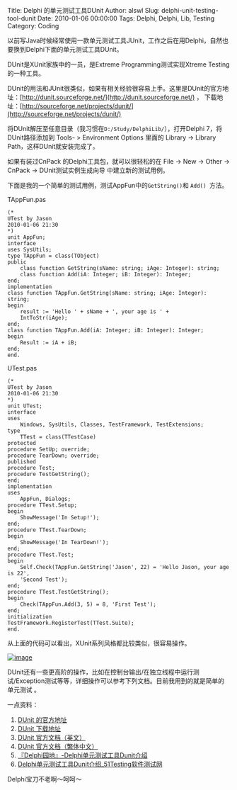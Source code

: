Title: Delphi 的单元测试工具DUnit
Author: alswl
Slug: delphi-unit-testing-tool-dunit
Date: 2010-01-06 00:00:00
Tags: Delphi, Delphi, Lib, Testing
Category: Coding

以前写Java时候经常使用一款单元测试工具JUnit，工作之后在用Delphi，自然也要换到Delphi下面的单元测试工具DUnit。

DUnit是XUnit家族中的一员，是Extreme Programming测试实现Xtreme Testing的一种工具。

DUnit的用法和JUnit很类似，如果有相关经验很容易上手。这里是DUnit的官方地址：[http://dunit.sourceforge.net/](http://dunit.sourceforge.net/) ，
下载地址：[http://sourceforge.net/projects/dunit/](http://sourceforge.net/projects/dunit/)

将DUnit解压至任意目录（我习惯在`D:/Study/DelphiLib/`），打开Delphi 7，将DUnit路径添加到 Tools- > Environment Options 里面的 Library -> Library Path，这样DUnit就安装完成了。

如果有装过CnPack 的Delphi工具包，就可以很轻松的在 File -> New -> Other -> CnPack -> DUnit测试实例生成向导 中建立新的测试用例。

下面是我的一个简单的测试用例，测试AppFun中的` GetString() `和 `Add() `方法。

TAppFun.pas

```
(*
UTest by Jason
2010-01-06 21:30
*)
unit AppFun;
interface
uses SysUtils;
type TAppFun = class(TObject)
public
	class function GetString(sName: string; iAge: Integer): string;
	class function Add(iA: Integer; iB: Integer): Integer;
end;
implementation
class function TAppFun.GetString(sName: string; iAge: Integer): string;
begin
	result := 'Hello ' + sName + ', your age is ' +
	IntToStr(iAge);
end;
class function TAppFun.Add(iA: Integer; iB: Integer): Integer;
begin
	Result := iA + iB;
end;
end.
```

UTest.pas

```
(*
UTest by Jason
2010-01-06 21:30
*)
unit UTest;
interface
uses
	Windows, SysUtils, Classes, TestFramework, TestExtensions;
type
	TTest = class(TTestCase)
protected
procedure SetUp; override;
procedure TearDown; override;
published
procedure Test;
procedure TestGetString();
end;
implementation
uses
	AppFun, Dialogs;
procedure TTest.Setup;
begin
	ShowMessage('In Setup!');
end;
procedure TTest.TearDown;
begin
	ShowMessage('In TearDown!');
end;
procedure TTest.Test;
begin
	Self.Check(TAppFun.GetString('Jason', 22) = 'Hello Jason, your age is 22',
	'Second Test');
end;
procedure TTest.TestGetString();
begin
	Check(TAppFun.Add(3, 5) = 8, 'First Test');
end;
initialization
TestFramework.RegisterTest(TTest.Suite);
end.
```

从上面的代码可以看出，XUnit系列风格都比较类似，很容易操作。

[![image](http://upload.log4d.com/upload_dropbox/201001/dunit.jpg)](http://upload.log4d.com/upload_dropbox/201001/dunit.jpg)

DUnit还有一些更高阶的操作，比如在控制台输出/在独立线程中运行测试/Exception测试等等，详细操作可以参考下列文档。目前我用到的就是简单的单元测试
。

一点资料：

1.   [DUnit 的官方地址](http://dunit.sourceforge.net/ )
2.   [DUnit 下载地址](http://sourceforge.net/projects/dunit/)
3.   [DUnit 官方文档（英文）](http://dunit.sourceforge.net/README.html)
4.   [DUnit 官方文档（繁体中文）](http://dunit.sourceforge.net/README_CHT.html)
5.   [『Delphi园地』-Delphi单元测试工具Dunit介绍](http://www.delphifans.com/infoview/Article_499.html)
6.   [Delphi单元测试工具Dunit介绍_51Testing软件测试网](http://www.51testing.com/html/32/297.html)

Delphi宝刀不老啊～呵呵～

